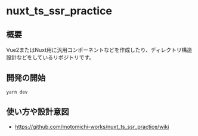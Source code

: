 # nuxt_ts_ssr_practice

## 概要
Vue2またはNuxt用に汎用コンポーネントなどを作成したり、ディレクトリ構造設計などをしているリポジトリです。

## 開発の開始

```
yarn dev
```

## 使い方や設計意図

- https://github.com/motomichi-works/nuxt_ts_ssr_practice/wiki



